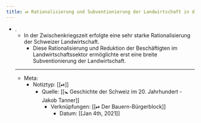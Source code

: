 ```yaml
---
title: ⏯ Rationalisierung und Subventionierung der Landwirtschaft in der Zwischenkriegszeit
---
```


- .
	- In der Zwischenkriegszeit erfolgte eine sehr starke Rationalisierung der Schweizer Landwirtschaft.
		- Diese Rationalisierung und Reduktion der Beschäftigten im Landwirtschaftssektor ermöglichte erst eine breite Subventionierung der Landwirtschaft.
	- ---
	- Meta:
		- Notiztyp: [[⏯]]
			- Quelle: [[🚼 Geschichte der Schweiz im 20. Jahrhundert - Jakob Tanner]]
				- Verknüpfungen: [[⏯ Der Bauern-Bürgerblock]]
					- Datum: [[Jan 4th, 2021]]